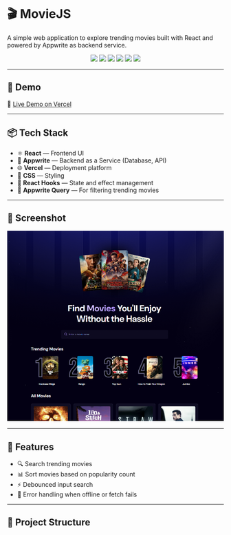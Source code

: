 # 🎬 MovieJS

A simple web application to explore trending movies built with React and powered by Appwrite as backend service.

<p align="center">
  <img src="https://img.shields.io/badge/React-20232A?style=for-the-badge&logo=react&logoColor=61DAFB"/>
  <img src="https://img.shields.io/badge/Vercel-000000?style=for-the-badge&logo=vercel&logoColor=white"/>
  <img src="https://img.shields.io/badge/Appwrite-F02E65?style=for-the-badge&logo=appwrite&logoColor=white"/>
  <img src="https://img.shields.io/badge/JavaScript-F7DF1E?style=for-the-badge&logo=javascript&logoColor=black"/>
  <img src="https://img.shields.io/badge/HTML5-E34F26?style=for-the-badge&logo=html5&logoColor=white"/>
  <img src="https://img.shields.io/badge/CSS3-1572B6?style=for-the-badge&logo=css3&logoColor=white"/>
</p>

---

## 🚀 Demo

🔗 [Live Demo on Vercel](https://movie-js-pi.vercel.app)

---

## 📦 Tech Stack

- ⚛️ **React** — Frontend UI
- 🎯 **Appwrite** — Backend as a Service (Database, API)
- 🌐 **Vercel** — Deployment platform
- 💅 **CSS** — Styling
- 🧪 **React Hooks** — State and effect management
- 🧠 **Appwrite Query** — For filtering trending movies

---

## 📸 Screenshot

![App Screenshot](./app-screenshot.png)

---

## 📁 Features

- 🔍 Search trending movies
- 📊 Sort movies based on popularity count
- ⚡ Debounced input search
- 🐞 Error handling when offline or fetch fails

---

## 📂 Project Structure
